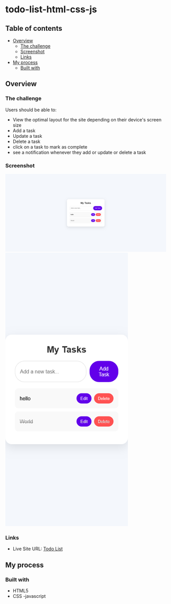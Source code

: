 # todo-list-html-css-js

## Table of contents

- [Overview](#overview)
  - [The challenge](#the-challenge)
  - [Screenshot](#screenshot)
  - [Links](#links)
- [My process](#my-process)
  - [Built with](#built-with)

## Overview

### The challenge

Users should be able to:

- View the optimal layout for the site depending on their device's screen size
- Add a task
- Update a task
- Delete a task
- click on a task to mark as complete
- see a notification whenever they add or update or delete a task

### Screenshot

![](./screenshots/large.png)
![](./screenshots/mobile.png)

### Links

- Live Site URL: [Todo List](https://ahmedmekkawy27.github.io/todo-list-html-css-js/)

## My process

### Built with

- HTML5
- CSS
-javascript
